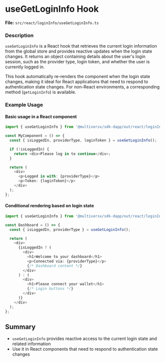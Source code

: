 # useGetLoginInfo Hook

**File:** `src/react/loginInfo/useGetLoginInfo.ts`

### Description

`useGetLoginInfo` is a React hook that retrieves the current login information from the global store and provides reactive updates when the login state changes. It returns an object containing details about the user's login session, such as the provider type, login token, and whether the user is currently logged in.

This hook automatically re-renders the component when the login state changes, making it ideal for React applications that need to respond to authentication state changes. For non-React environments, a corresponding method (`getLoginInfo`) is available.

### Example Usage

#### Basic usage in a React component
```typescript
import { useGetLoginInfo } from '@multiversx/sdk-dapp/out/react/loginInfo/useGetLoginInfo';

const MyComponent = () => {
  const { isLoggedIn, providerType, loginToken } = useGetLoginInfo();

  if (!isLoggedIn) {
    return <div>Please log in to continue</div>;
  }

  return (
    <div>
      <p>Logged in with: {providerType}</p>
      <p>Token: {loginToken}</p>
    </div>
  );
};
```

#### Conditional rendering based on login state
```typescript
import { useGetLoginInfo } from '@multiversx/sdk-dapp/out/react/loginInfo/useGetLoginInfo';

const Dashboard = () => {
  const { isLoggedIn, providerType } = useGetLoginInfo();

  return (
    <div>
      {isLoggedIn ? (
        <div>
          <h1>Welcome to your dashboard</h1>
          <p>Connected via: {providerType}</p>
          {/* Dashboard content */}
        </div>
      ) : (
        <div>
          <h1>Please connect your wallet</h1>
          {/* Login buttons */}
        </div>
      )}
    </div>
  );
};
```

## Summary

- `useGetLoginInfo` provides reactive access to the current login state and related information
- Use it in React components that need to respond to authentication state changes
